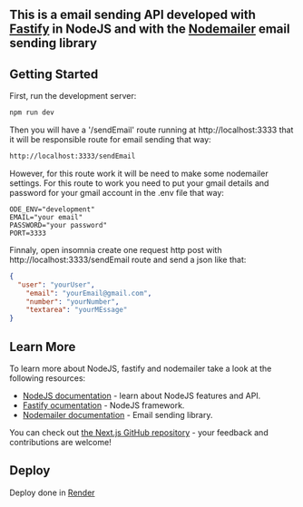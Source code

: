 ## This is a email sending API developed with [Fastify](https://fastify.dev/) in NodeJS and with the [Nodemailer](https://nodemailer.com/) email sending library

## Getting Started

First, run the development server:

```bash
npm run dev
```
Then you will have a '/sendEmail' route running at http://localhost:3333 that it will be responsible route for email sending
that way: 
```bash
http://localhost:3333/sendEmail
```
However, for this route work it will be need to make some nodemailer settings. For this route to work you need to put your gmail details and password for your gmail account in the .env file
that way: 
```env
ODE_ENV="development"
EMAIL="your email"
PASSWORD="your password"
PORT=3333
```
Finnaly, open insomnia create one request http post with http://localhost:3333/sendEmail route and send a json like that:
```json
{
  "user": "yourUser",
	"email": "yourEmail@gmail.com",
	"number": "yourNumber",
	"textarea": "yourMEssage"
}
```
## Learn More

To learn more about NodeJS, fastify and nodemailer take a look at the following resources:

- [NodeJS documentation](https://nodejs.org/en) - learn about NodeJS features and API.
- [Fastify ocumentation](https://fastify.dev/) - NodeJS framework.
- [Nodemailer documentation](https://nodemailer.com/) - Email sending library.

You can check out [the Next.js GitHub repository](https://github.com/vercel/next.js/) - your feedback and contributions are welcome!

## Deploy

Deploy done in [Render](https://render.com/)
